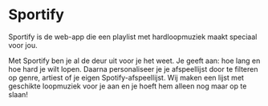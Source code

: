 # Sportify
Sportify is de web-app die een playlist met hardloopmuziek maakt speciaal voor jou.

Met Sportify ben je al de deur uit voor je het weet. Je geeft aan: hoe lang en hoe hard je wilt lopen. Daarna personaliseer je je afspeellijst door te filteren op genre, artiest of je eigen Spotify-afspeellijst. Wij maken een lijst met geschikte loopmuziek voor je aan en je hoeft hem alleen nog maar op te slaan!
